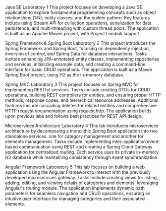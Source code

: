Java SE Laboratory 1
This project focuses on developing a Java SE application to explore fundamental programming concepts such as object relationships (1:N), entity classes, and the builder pattern. 
Key features include using Stream API for collection operations, serialization for data persistence, and multi-threading with custom thread pools. 
The application is built as an Apache Maven project, with Project Lombok support.

Spring Framework & Spring Boot Laboratory 2
This project introduces the Spring Framework and Spring Boot, focusing on dependency injection, inversion of control, and Spring Data for database interactions. 
Tasks include enhancing JPA-annotated entity classes, implementing repositories and services, initializing example data, and creating a command-line interface for basic CRUD operations. 
The application is built as a Maven Spring Boot project, using H2 as the in-memory database.

Spring MVC Laboratory 3
This project focuses on Spring MVC for implementing RESTful services. 
Tasks include creating DTOs for CRUD operations, building REST controllers for entities, and ensuring proper HTTP methods, response codes, and hierarchical resource addresses. 
Additional features include cascading deletes for related entities and comprehensive HTTP request documentation using request.http. 
The application builds upon previous labs and follows best practices for REST API design.

Microservices Architecture Laboratory 4
This lab introduces microservices architecture by decomposing a monolithic Spring Boot application into two standalone services: one for category management and another for elements management. 
Tasks include implementing inter-application event-based communication using REST and creating a Spring Cloud Gateway application for centralized routing. 
Each service uses its private in-memory H2 database while maintaining consistency through event synchronization.

Angular Framework Laboratory 5
This lab focuses on building a web application using the Angular Framework to interact with the previously developed microservices gateway. 
Tasks include creating views for listing, adding, editing, and viewing details of categories and elements, leveraging Angular's routing module. 
The application implements dynamic path parameters for seamless navigation and CRUD operations, ensuring an intuitive user interface for managing categories and their associated elements.
